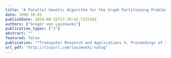 ```yaml
---
title: "A Parallel Genetic Algorithm for the Graph Partitioning Problem"
date: 1990-10-01
publishDate: 2019-08-15T17:39:42.723210Z
authors: ["Gregor von Laszewski"]
publication_types: ["1"]
abstract: ""
featured: false
publication: "*Transputer Research and Applications 4, Proceedings of the 4th Conference of the North-American Transputers Users Group*"
url_pdf: "http://tinyurl.com/laszewski-natug"
---
```



